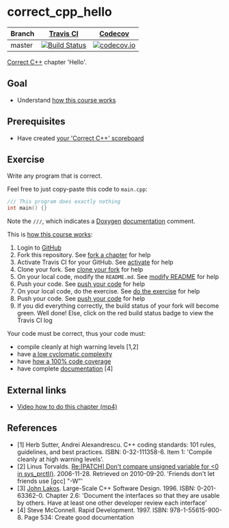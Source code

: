 # correct_cpp_hello

Branch|[Travis CI](https://travis-ci.org)|[Codecov](https://www.codecov.io)
---|---|---
master|[![Build Status](https://travis-ci.org/CharleyyRussell/correct_cpp_hello.svg?branch=master)](https://travis-ci.org/CharleyyRussell/correct_cpp_hello)|[![codecov.io](https://codecov.io/github/CharleyyRussell/correct_cpp_hello/coverage.svg?branch=master)](https://codecov.io/github/CharleyyRussell/correct_cpp_hello/branch/master)

[Correct C++](https://github.com/CharleyyRussell/correct_cpp) chapter 'Hello'.

## Goal

 * Understand [how this course works](https://github.com/CharleyyRussell/correct_cpp/blob/master/doc/how_this_course_works.md)

## Prerequisites

 * Have created [your 'Correct C++' scoreboard](https://github.com/richelbilderbeek/correct_cpp_scoreboard)

## Exercise

Write any program that is correct. 

Feel free to just copy-paste this code to `main.cpp`:

```c++
/// This program does exactly nothing
int main() {}
```

Note the `///`, which indicates a [Doxygen](https://github.com/richelbilderbeek/cpp/blob/master/content/CppDoxygen.md) [documentation](https://github.com/richelbilderbeek/cpp/blob/master/content/CppDocumentation.md) comment.

This is [how this course works](https://github.com/CharleyyRussell/correct_cpp/blob/master/doc/how_this_course_works.md):

  1. Login to [GitHub](https://github.com/)
  2. Fork this repository. See [fork a chapter](https://github.com/CharleyyRussell/correct_cpp/blob/master/doc/fork_a_chapter.md) for help
  3. Activate Travis CI for your GitHub. See [activate](https://github.com/CharleyyRussell/correct_cpp/blob/master/doc/activate.md) for help 
  4. Clone your fork. See [clone your fork](https://github.com/CharleyyRussell/correct_cpp/blob/master/doc/clone_your_fork.md) for help
  5. On your local code, modify the `README.md`. See [modify README](https://github.com/CharleyyRussell/correct_cpp/blob/master/doc/modify_readme.md) for help
  6. Push your code. See [push your code](https://github.com/CharleyyRussell/correct_cpp/blob/master/doc/push_your_code.md) for help
  7. On your local code, do the exercise. See [do the exercise](https://github.com/CharleyyRussell/correct_cpp/blob/master/doc/do_the_exercise.md) for help
  8. Push your code. See [push your code](https://github.com/CharleyyRussell/correct_cpp/blob/master/doc/push_your_code.md) for help
  9. If you did everything correctly, the build status of your fork will become green. Well done! Else, click on the red build status badge to view the Travis CI log

Your code must be correct, thus your code must:

 * compile cleanly at high warning levels [1,2] 
 * have [a low cyclomatic complexity](https://github.com/CharleyyRussell/correct_cpp/blob/master/doc/lower_cyclomatic_complexity.md)
 * have [how a 100% code coverage](https://github.com/CharleyyRussell/correct_cpp/blob/master/doc/get_100_percent_code_coverage.md)
 * have complete [documentation](https://github.com/richelbilderbeek/cpp/blob/master/content/CppDocumentation.md) [4]

## External links

 * [Video how to do this chapter (mp4)](http://www.richelbilderbeek.nl/correct_cpp_hello.mp4)

## References

 * [1] Herb Sutter, Andrei Alexandrescu. C++ coding standards: 101 rules, guidelines, and best practices. ISBN: 0-32-111358-6. Item 1: 'Compile cleanly at high warning levels'.
 * [2] Linus Torvalds. [Re:[PATCH] Don't compare unsigned variable for &lt;0 in sys\_prctl()](http://linux.derkeiler.com/Mailing-Lists/Kernel/2006-11/msg08325.html). 2006-11-28. Retrieved on 2010-09-20. 'Friends don't let friends use [gcc] "-W"'
 * [3] [John Lakos](CppJohnLakos.md). Large-Scale C++ Software Design. 1996. ISBN: 0-201-63362-0. Chapter 2.6: 'Document the interfaces so that they are usable by others. Have at least one other developer review each interface'
 * [4] Steve McConnell. Rapid Development. 1997. ISBN: 978-1-55615-900-8. Page 534: Create good documentation
